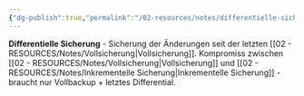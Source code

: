 ```yaml
---
{"dg-publish":true,"permalink":"/02-resources/notes/differentielle-sicherung/","tags":["backup/typ","änderungen/vollsicherung"],"noteIcon":"","updated":"2025-08-27T15:03:19.953+02:00"}
---
```



**Differentielle Sicherung** - Sicherung der Änderungen seit der letzten [[02 - RESOURCES/Notes/Vollsicherung\|Vollsicherung]].
Kompromiss zwischen [[02 - RESOURCES/Notes/Vollsicherung\|Vollsicherung]] und [[02 - RESOURCES/Notes/Inkrementelle Sicherung\|Inkrementelle Sicherung]] - braucht nur Vollbackup + letztes Differential.